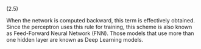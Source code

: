 (2.5)

When the network is computed backward, this term is effectively obtained. Since the
perceptron uses this rule for training, this scheme is also known as Feed-Forward Neural
Network (FNN). Those models that use more than one hidden layer are known as Deep
Learning models.